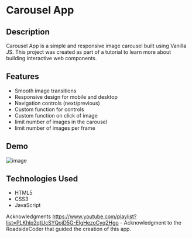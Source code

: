 
# Carousel App

## Description

Carousel App is a simple and responsive image carousel built using Vanilla JS. This project was created as part of a tutorial to learn more about building interactive web components.

## Features

- Smooth image transitions
- Responsive design for mobile and desktop
- Navigation controls (next/previous)
- Custom function for controls
- Custom function on click of image
- limit number of images in the carousel
- limit number of images per frame

## Demo

![image](https://github.com/user-attachments/assets/4ebed772-947f-4467-bd4e-4cef30bef9c2)


## Technologies Used

- HTML5
- CSS3
- JavaScript 

Acknowledgments
https://www.youtube.com/playlist?list=PLKhlp2qtUcSYQojD5G-ElgHezoCyq2Hgo - Acknowledgment to the RoadsideCoder that guided the creation of this app.
